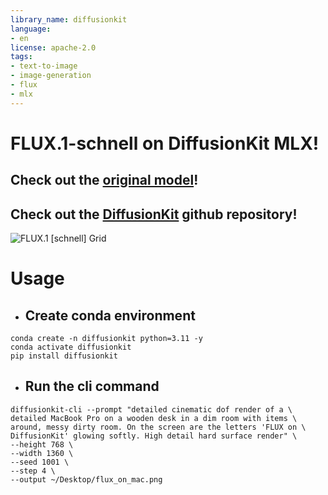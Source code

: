 ```yaml
---
library_name: diffusionkit
language:
- en
license: apache-2.0
tags:
- text-to-image
- image-generation
- flux
- mlx
---
```

# FLUX.1-schnell on DiffusionKit MLX!
## Check out the [original model](https://huggingface.co/black-forest-labs/FLUX.1-schnell)!
## Check out the [DiffusionKit](https://github.com/argmaxinc/DiffusionKit) github repository!
![FLUX.1 [schnell] Grid](./flux_on_mac.png)
# Usage
- ## Create conda environment
```shell
conda create -n diffusionkit python=3.11 -y
conda activate diffusionkit
pip install diffusionkit
```
- ## Run the cli command
```shell
diffusionkit-cli --prompt "detailed cinematic dof render of a \
detailed MacBook Pro on a wooden desk in a dim room with items \
around, messy dirty room. On the screen are the letters 'FLUX on \
DiffusionKit' glowing softly. High detail hard surface render" \
--height 768 \
--width 1360 \
--seed 1001 \
--step 4 \
--output ~/Desktop/flux_on_mac.png
```